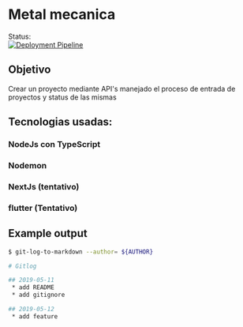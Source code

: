 # Metal mecanica
Status:  
[![Deployment Pipeline](https://github.com/JavierSantoyo89/metalMecanica/actions/workflows/pipeline.yml/badge.svg?branch=master)](https://github.com/JavierSantoyo89/metalMecanica/actions/workflows/pipeline.yml)
## Objetivo
 Crear un proyecto mediante API's manejado el proceso de entrada de proyectos y status de las mismas
 
## Tecnologias usadas:
### NodeJs con TypeScript
### Nodemon
### NextJs (tentativo)
### flutter (Tentativo)

<!--START_SECTION:activity-->

## Example output

```bash
$ git-log-to-markdown --author= ${AUTHOR}

# Gitlog

## 2019-05-11
 * add README
 * add gitignore

## 2019-05-12
 * add feature
```